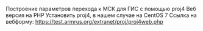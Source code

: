 Построение параметров перехода к МСК для ГИС с помощью proj4
Веб версия на PHP
Установить proj4, в нашем случае на CentOS 7
Ссылка на вебформу:
https://test.armrus.org/extranet/proj/proj4web.php

